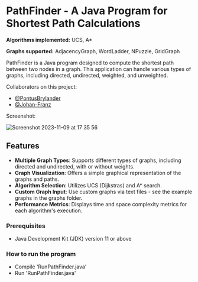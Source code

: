 # PathFinder - A Java Program for Shortest Path Calculations

**Algorithms implemented:** UCS, A*

**Graphs supported:** AdjacencyGraph, WordLadder, NPuzzle, GridGraph

PathFinder is a Java program designed to compute the shortest path between two nodes in a graph. This application can handle various types of graphs, including directed, undirected, weighted, and unweighted.

Collaborators on this project:
- [@PontusBrylander](https://github.com/PontusBrylander)
- [@Johan-Franz](https://github.com/Johan-Franz)

Screenshot:

![Screenshot 2023-11-09 at 17 35 56](https://github.com/hermanolvik/PathFinder/assets/72079200/8d3045e0-9ea0-4dc9-9b79-40ec256943b0)


## Features

- **Multiple Graph Types**: Supports different types of graphs, including directed and undirected, with or without weights.
- **Graph Visualization**: Offers a simple graphical representation of the graphs and paths.
- **Algorithm Selection**: Utilizes UCS (Dijkstras) and A* search.
- **Custom Graph Input**: Use custom graphs via text files - see the example graphs in the graphs folder.
- **Performance Metrics**: Displays time and space complexity metrics for each algorithm's execution.

### Prerequisites

- Java Development Kit (JDK) version 11 or above

### How to run the program

- Compile 'RunPathFinder.java'
- Run 'RunPathFinder.java'
